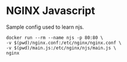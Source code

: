 # NGINX Javascript

Sample config used to learn njs.

```
docker run --rm --name njs -p 80:80 \
-v $(pwd)/nginx.conf:/etc/nginx/nginx.conf \
-v $(pwd)/main.js:/etc/nginx/njs/main.js \
nginx
```

